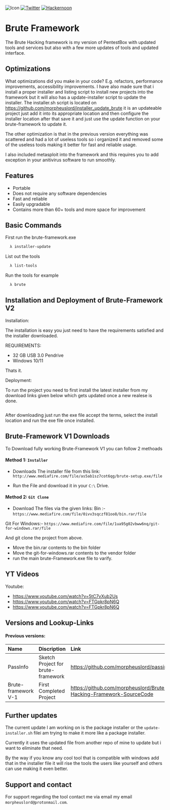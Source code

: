 

![Icon](https://github.com/morpheuslord/Brute-Hacking-Framework-SourceCode/blob/main/icons/cmder.ico)
[![Twitter](https://img.shields.io/badge/twitter-@Morpheuslord2-red.svg)](https://twitter.com/Morpheuslord2)
[![Hackernoon](https://hackernoon.com/_next/image?url=https%3A%2F%2Fhackernoon.com%2Fhn-logo.png&w=256&q=75)](https://hackernoon.com/u/morpheuslord)

# Brute Framework

The Brute Hacking framework is my version of PentestBox with updated tools and services but also with a few more updates of tools and updated interface.



## Optimizations

What optimizations did you make in your code? E.g. refactors, performance improvements, accessibility improvements.
I have also made sure that i install a proper installer and listing script to install new projects into the framework
but it will also has a update-installer script to update the installer.
The installer.sh script is located on https://github.com/morpheuslord/installer_update_brute it is an updateable project just add it into its appropriate location and then configure the installer location after that save it and just use the update function on your brute-framework to update it.



The other optimization is that in the previous version everything was scattered and had a lot of useless tools so i organized it and removed some of the useless tools making it better for fast and reliable usage.

I also included metasploit into the framework and this requires you to add exception in your anitivirus software to run smoothly.
## Features

- Portable
- Does not require any software dependencies
- Fast and reliable
- Easily upgradable
- Contains more than 60+ tools and more space for improvement


## Basic Commands

First run the brute-framework.exe

```bash
  λ installer-update
```

List out the tools

```bash
  λ list-tools
```
Run the tools for example

```bash
  λ brute
```


## Installation and Deployment of Brute-Framework V2

Installation: 

The installation is easy you just need to have the requirements satisfied and the installer downloaded.

REQUIREMENTS:

* 32 GB USB 3.0 Pendrive
* Windows 10/11

Thats it.

Deployment:

To run the project you need to first install the latest installer from my download links given below which gets updated once a new realese is done.

```url

```
After downloading just run the exe file accept the terms, select the install location and run the exe file once installed.

## Brute-Framework V1 Downloads

To Download fully working Brute-Framework V1 you can follow 2 methoads 

#### Method 1: `Installer`

- Downloads The installer file from this link:
`http://www.mediafire.com/file/as5ab1sz7cot6qg/brute-setup.exe/file`

- Run the File and download it in your `C:\` Drive.

#### Method 2: `Git Clone`
- Download The files via the given links:
Bin :- 
`https://www.mediafire.com/file/0ivv3sqczf81oo8/bin.rar/file`

Git For Windows:- `https://www.mediafire.com/file/1ua95g02vbww6nq/git-for-windows.rar/file`

And git clone the project from above.

- Move the bin.rar contents to the bin folder
- Move the git-for-windows.rar contents to the vendor folder
- run the main brute-Framework.exe file to varify.
 
## YT Videos

Youtube:

* https://www.youtube.com/watch?v=5tC7vXub2Us
* https://www.youtube.com/watch?v=FTGpkr8pN6Q
* https://www.youtube.com/watch?v=FTGpkr8pN6Q


## Versions and Lookup-Links


#### Previous versions:

| Name      | Discription | Link                              |
| :-------- | :---------- | :-------------------------------- |
| PassInfo  | Sketch Project for brute-framework| https://github.com/morpheuslord/passinfo.cmd |
| Brute-framework V-1| First Completed Project| https://github.com/morpheuslord/Brute-Hacking-Framework-SourceCode|

## Further updates

The current update I am working on is the package installer or the `update-installer.sh` filei am trying to make it more like a package installer.

Currently it uses the updated file from another repo of mine to update but i want to eliminate that need.

By the way if you know any cool tool that is compatible with windows add that in the installer file it will rise the tools the users like yourself and others can use making it even better.


## Support and contact

For support regarding the tool contact me via email my email `morpheuslord@protonmail.com`.

